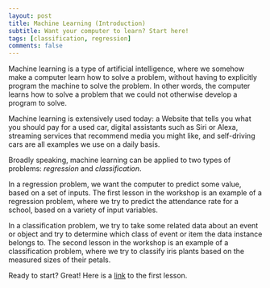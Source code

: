 ```yaml
---
layout: post
title: Machine Learning (Introduction)
subtitle: Want your computer to learn? Start here!
tags: [classification, regression]
comments: false
---
```


Machine learning is a type of artificial intelligence, where we somehow make a computer learn how to solve a problem, without having to explicitly program the machine to solve the problem. In other words, the computer learns how to solve a problem that we could not otherwise develop a program to solve. 

Machine learning is extensively used today: a Website that tells you what you should pay for a used car, digital assistants such as Siri or Alexa, streaming services that recommend media you might like, and self-driving cars are all examples we use on a daily basis. 

Broadly speaking, machine learning can be applied to two types of problems: *regression* and *classification*. 

In a regression problem, we want the computer to predict some value, based on a set of inputs. The first lesson in the workshop is an example of a regression problem, where we try to predict the attendance rate for a school, based on a variety of input variables.

In a classification problem, we try to take some related data about an event or object and try to determine which class of event or item the data instance belongs to. The second lesson in the workshop is an example of a classification problem, where we try to classify iris plants based on the measured sizes of their petals. 

Ready to start? Great! Here is a [link](2023-10-11-attendance-rates-regression/) to the first lesson.
